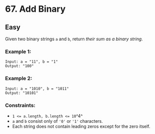 # 67. Add Binary


## Easy

Given two binary strings `a` and `b`, return *their sum as a binary string*.


### Example 1:
```console
Input: a = "11", b = "1"
Output: "100"
```

### Example 2:
```console
Input: a = "1010", b = "1011"
Output: "10101"
```


### Constraints:

- `1 <= a.length, b.length <= 10`^4^
- `a` and `b` consist only of `'0'` or `'1'` characters.
- Each string does not contain leading zeros except for the zero itself.
